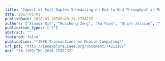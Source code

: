```yaml
---
title: "Impact of Full Duplex Scheduling on End-to-End Throughput in Multi-Hop Wireless Networks"
date: 2017-01-01
publishDate: 2020-03-26T05:40:24.275419Z
authors: ["Xiaoqi Qin", "Huacheng Zeng", "Xu Yuan", "Brian Jalaian", "Y. Thomas Hou", "Wenjing Lou", "Scott F. Midkiff"]
publication_types: ["2"]
abstract: ""
featured: false
publication: "*IEEE Transactions on Mobile Computing*"
url_pdf: "http://ieeexplore.ieee.org/document/7425218/"
doi: "10.1109/TMC.2016.2538232"
---
```


